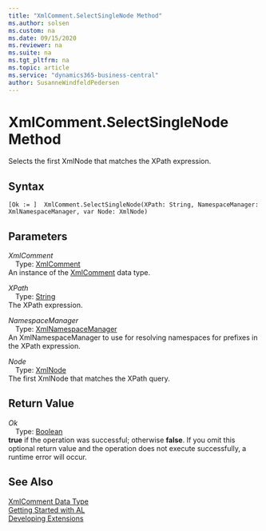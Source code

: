 ```yaml
---
title: "XmlComment.SelectSingleNode Method"
ms.author: solsen
ms.custom: na
ms.date: 09/15/2020
ms.reviewer: na
ms.suite: na
ms.tgt_pltfrm: na
ms.topic: article
ms.service: "dynamics365-business-central"
author: SusanneWindfeldPedersen
---
```

[//]: # (START>DO_NOT_EDIT)
[//]: # (IMPORTANT:Do not edit any of the content between here and the END>DO_NOT_EDIT.)
[//]: # (Any modifications should be made in the .xml files in the ModernDev repo.)
# XmlComment.SelectSingleNode Method
Selects the first XmlNode that matches the XPath expression.


## Syntax
```
[Ok := ]  XmlComment.SelectSingleNode(XPath: String, NamespaceManager: XmlNamespaceManager, var Node: XmlNode)
```
## Parameters
*XmlComment*  
&emsp;Type: [XmlComment](xmlcomment-data-type.md)  
An instance of the [XmlComment](xmlcomment-data-type.md) data type.  

*XPath*  
&emsp;Type: [String](../string/string-data-type.md)  
The XPath expression.
        
*NamespaceManager*  
&emsp;Type: [XmlNamespaceManager](../xmlnamespacemanager/xmlnamespacemanager-data-type.md)  
An XmlNamespaceManager to use for resolving namespaces for prefixes in the XPath expression.
        
*Node*  
&emsp;Type: [XmlNode](../xmlnode/xmlnode-data-type.md)  
The first XmlNode that matches the XPath query.  


## Return Value
*Ok*  
&emsp;Type: [Boolean](../boolean/boolean-data-type.md)  
**true** if the operation was successful; otherwise **false**.   If you omit this optional return value and the operation does not execute successfully, a runtime error will occur.    


[//]: # (IMPORTANT: END>DO_NOT_EDIT)
## See Also
[XmlComment Data Type](xmlcomment-data-type.md)  
[Getting Started with AL](../../devenv-get-started.md)  
[Developing Extensions](../../devenv-dev-overview.md)